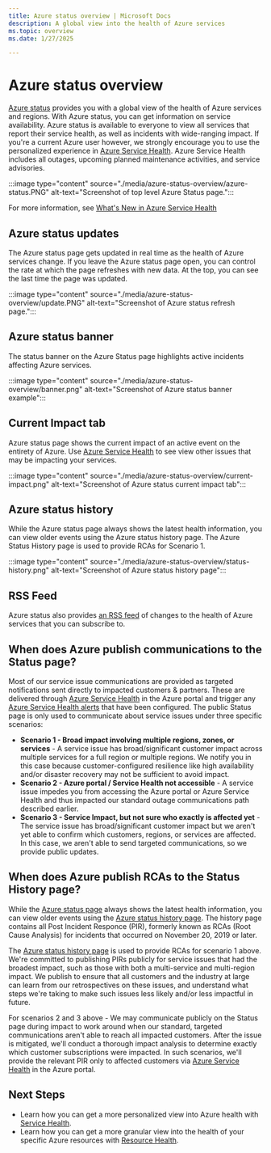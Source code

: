 ```yaml
---
title: Azure status overview | Microsoft Docs
description: A global view into the health of Azure services
ms.topic: overview
ms.date: 1/27/2025

---
```

# Azure status overview

[Azure status](https://azure.status.microsoft/) provides you with a global view of the health of Azure services and regions. With Azure status, you can get information on service availability. Azure status is available to everyone to view all services that report their service health, as well as incidents with wide-ranging impact. If you're a current Azure user however, we strongly encourage you to use the personalized experience in [Azure Service Health](https://aka.ms/azureservicehealth). Azure Service Health includes all outages, upcoming planned maintenance activities, and service advisories.

:::image type="content" source="./media/azure-status-overview/azure-status.PNG" alt-text="Screenshot of top level Azure Status page.":::

For more information, see [What's New in Azure Service Health](whats-new.md#azure-service-health-portal-experience-update) 

## Azure status updates

The Azure status page gets updated in real time as the health of Azure services change. If you leave the Azure status page open, you can control the rate at which the page refreshes with new data. At the top, you can see the last time the page was updated.

:::image type="content" source="./media/azure-status-overview/update.PNG" alt-text="Screenshot of Azure status refresh page.":::

## Azure status banner

The status banner on the Azure Status page highlights active incidents affecting Azure services.

:::image type="content" source="./media/azure-status-overview/banner.png" alt-text="Screenshot of Azure status banner example":::

## Current Impact tab

Azure status page shows the current impact of an active event on the entirety of Azure. Use [Azure Service Health](service-health-overview.md) to see view other issues that may be impacting your services.  

:::image type="content" source="./media/azure-status-overview/current-impact.png" alt-text="Screenshot of Azure status current impact tab":::

## Azure status history

While the Azure status page always shows the latest health information, you can view older events using the Azure status history page. The Azure Status History page is used to provide RCAs for Scenario 1. 

:::image type="content" source="./media/azure-status-overview/status-history.png" alt-text="Screenshot of Azure status history page":::

## RSS Feed

Azure status also provides [an RSS feed](https://azure.status.microsoft/status/feed/) of changes to the health of Azure services that you can subscribe to.

## When does Azure publish communications to the Status page?
 
Most of our service issue communications are provided as targeted notifications sent directly to impacted customers & partners. These are delivered through [Azure Service Health](https://azure.microsoft.com/features/service-health/) in the Azure portal and trigger any [Azure Service Health alerts](./alerts-activity-log-service-notifications-portal.md?toc=%2fazure%2fservice-health%2ftoc.json) that have been configured. The public Status page is only used to communicate about service issues under three specific scenarios:

- **Scenario 1 - Broad impact involving multiple regions, zones, or services** - A service issue has broad/significant customer impact across multiple services for a full region or multiple regions. We notify you in this case because customer-configured resilience like high availability and/or disaster recovery may not be sufficient to avoid impact.
- **Scenario 2 - Azure portal / Service Health not accessible** - A service issue impedes you from accessing the Azure portal or Azure Service Health and thus impacted our standard outage communications path described earlier. 
- **Scenario 3 - Service Impact, but not sure who exactly is affected yet** - The service issue has broad/significant customer impact but we aren't yet able to confirm which customers, regions, or services are affected. In this case, we aren't able to send targeted communications, so we provide public updates.
 
## When does Azure publish RCAs to the Status History page?

While the [Azure status page](https://azure.status.microsoft/status) always shows the latest health information, you can view older events using the [Azure status history page](https://azure.status.microsoft/status/history/). The history page contains all Post Incident Responce (PIR), formerly known as RCAs (Root Cause Analysis) for incidents that occurred on November 20, 2019 or later. 
 
The [Azure status history page](https://azure.status.microsoft/status/history/) is used to provide RCAs for scenario 1 above. We're committed to publishing PIRs publicly for service issues that had the broadest impact, such as those with both a multi-service and multi-region impact. We publish to ensure that all customers and the industry at large can learn from our retrospectives on these issues, and understand what steps we're taking to make such issues less likely and/or less impactful in future. 
 
For scenarios 2 and 3 above - We may communicate publicly on the Status page during impact to work around when our standard, targeted communications aren't able to reach all impacted customers. After the issue is mitigated, we'll conduct a thorough impact analysis to determine exactly which customer subscriptions were impacted. In such scenarios, we'll provide the relevant PIR only to affected customers via [Azure Service Health](https://azure.microsoft.com/features/service-health/) in the Azure portal.


## Next Steps

* Learn how you can get a more personalized view into Azure health with [Service Health](./service-health-portal-update.md).
* Learn how you can get a more granular view into the health of your specific Azure resources with [Resource Health](./resource-health-overview.md).
